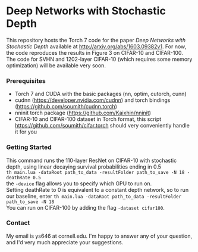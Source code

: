 Deep Networks with Stochastic Depth
====================
This repository hosts the Torch 7 code for the paper _Deep Networks with Stochastic Depth_
available at http://arxiv.org/abs/1603.09382v1. For now, the code reproduces the results in Figure 3 on CIFAR-10 and CIFAR-100. The code for SVHN and 1202-layer CIFAR-10 (which requires some memory optimization) will be available very soon.

### Prerequisites
- Torch 7 and CUDA with the basic packages (nn, optim, cutorch, cunn)
- cudnn (https://developer.nvidia.com/cudnn) and torch bindings (https://github.com/soumith/cudnn.torch)
- nninit torch package (https://github.com/Kaixhin/nninit)
- CIFAR-10 and CIFAR-100 dataset in Torch format, this script https://github.com/soumith/cifar.torch should very conveniently handle it for you

### Getting Started
This command runs the 110-layer ResNet on CIFAR-10 with stochastic depth, using linear decaying survival probabilities ending in 0.5 <br/>
`th main.lua -dataRoot path_to_data -resultFolder path_to_save -N 18 -deathRate 0.5`<br/>
the `-device` flag allows you to specify which GPU to run on. <br/>
Setting deathRate to 0 is equivalent to a constant depth network, so to run our baseline, enter
`th main.lua -dataRoot path_to_data -resultFolder path_to_save -N 18` <br/>
You can run on CIFAR-100 by adding the flag `-dataset cifar100`.

### Contact
My email is ys646 at cornell.edu. I'm happy to answer any of your question, and I'd very much appreciate your suggestions. 
